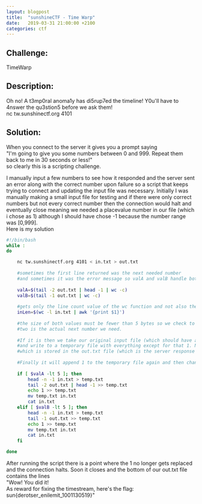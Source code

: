 ```yaml
---
layout: blogpost
title:  "sunshineCTF - Time Warp"
date:   2019-03-31 21:00:00 +2100
categories: ctf
---
```


## Challenge: 
TimeWarp
## Description: 
Oh no! A t3mp0ral anoma1y has di5rup7ed the timeline! Y0u'll have to 4nswer the qu3stion5 before we ask them!<br>
nc tw.sunshinectf.org 4101
<br>
## Solution:
When you connect to the server it gives you a prompt saying<br>
"I'm going to give you some numbers between 0 and 999. Repeat them back to me in 30 seconds or less!"<br>
so clearly this is a scripting challenge.

I manually input a few numbers to see how it responded and the server sent an error along with the correct number upon failure so a script that keeps trying to connect and updating the input file was necessary. Initially I was manually making a small input file for testing and if there were only correct numbers but not every correct number then the connection would halt and eventually close meaning we needed a placevalue number in our file (which i chose as 1) although I should have chose -1 because the number range was [0,999].<br>
Here is my solution 
<br>

```bash
#!/bin/bash
while :
do

    nc tw.sunshinectf.org 4101 < in.txt > out.txt
   
    #sometimes the first line returned was the next needed number 
    #and sometimes it was the error message so valA and valB handle both of those cases
   
    valA=$(tail -2 out.txt | head -1 | wc -c) 
    valB=$(tail -1 out.txt | wc -c)
    
    #gets only the line count value of the wc function and not also the trailing filename string
    inLen=$(wc -l in.txt | awk '{print $1}') 
    
    #the size of both values must be fewer than 5 bytes so we check to make sure one of the 
    #two is the actual next number we need. 
    
    #If it is then we take our original input file (which should have a trailing placeholder 1 at the moment)
    #and write to a temporary file with everything except for that 1. Next it will append the value we need
    #which is stored in the out.txt file (which is the server response file) onto the temporary file.
    
    #Finally it will append 1 to the temporary file again and then change the file name to in.txt.
   
    if [ $valA -lt 5 ]; then
        head -n -1 in.txt > temp.txt
        tail -2 out.txt | head -1 >> temp.txt
        echo 1 >> temp.txt
        mv temp.txt in.txt
        cat in.txt
    elif [ $valB -lt 5 ]; then
        head -n -1 in.txt > temp.txt
        tail -1 out.txt >> temp.txt
        echo 1 >> temp.txt
        mv temp.txt in.txt
        cat in.txt
    fi

done
```
After running the script there is a point where the 1 no longer gets replaced and the connection halts. Soon it closes and the bottom of our out.txt file contains the lines<br> 
"Wow! You did it!<br>
As reward for fixing the timestream, here's the flag:<br>
sun{derotser_enilemit_1001130519}"<br>
